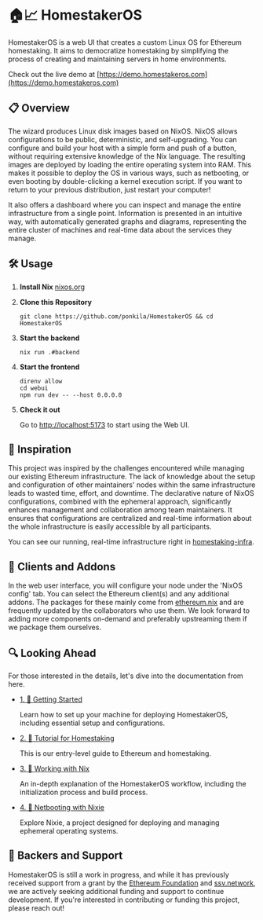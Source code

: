 # 🏠📈 HomestakerOS

HomestakerOS is a web UI that creates a custom Linux OS for Ethereum homestaking. It aims to democratize homestaking by simplifying the process of creating and maintaining servers in home environments.

Check out the live demo at [https://demo.homestakeros.com](https://demo.homestakeros.com)

## 📋 Overview

The wizard produces Linux disk images based on NixOS. NixOS allows configurations to be public, deterministic, and self-upgrading. You can configure and build your host with a simple form and push of a button, without requiring extensive knowledge of the Nix language. The resulting images are deployed by loading the entire operating system into RAM. This makes it possible to deploy the OS in various ways, such as netbooting, or even booting by double-clicking a kernel execution script. If you want to return to your previous distribution, just restart your computer!

It also offers a dashboard where you can inspect and manage the entire infrastructure from a single point. Information is presented in an intuitive way, with automatically generated graphs and diagrams, representing the entire cluster of machines and real-time data about the services they manage.

## 🛠️ Usage

1. **Install Nix** [nixos.org](https://nixos.org/download.html)

2. **Clone this Repository**

    ```
    git clone https://github.com/ponkila/HomestakerOS && cd HomestakerOS
    ```

3. **Start the backend**

    ```
    nix run .#backend
    ```

4. **Start the frontend**

    ```
    direnv allow
    cd webui
    npm run dev -- --host 0.0.0.0
    ```

5. **Check it out**

    Go to [http://localhost:5173](http://localhost:5173) to start using the Web UI.

## 🌟 Inspiration

This project was inspired by the challenges encountered while managing our existing Ethereum infrastructure. The lack of knowledge about the setup and configuration of other maintainers' nodes within the same infrastructure leads to wasted time, effort, and downtime. The declarative nature of NixOS configurations, combined with the ephemeral approach, significantly enhances management and collaboration among team maintainers. It ensures that configurations are centralized and real-time information about the whole infrastructure is easily accessible by all participants.

You can see our running, real-time infrastructure right in [homestaking-infra](https://github.com/ponkila/homestaking-infra).

## 🧩 Clients and Addons

In the web user interface, you will configure your node under the 'NixOS config' tab. You can select the Ethereum client(s) and any additional addons. The packages for these mainly come from [ethereum.nix](https://github.com/nix-community/ethereum.nix) and are frequently updated by the collaborators who use them. We look forward to adding more components on-demand and preferably upstreaming them if we package them ourselves.

## 🔍 Looking Ahead

For those interested in the details, let's dive into the documentation from here.

- [1. 📕 Getting Started](./docs/getting_started.md)

  Learn how to set up your machine for deploying HomestakerOS, including essential setup and configurations.

- [2. 📗 Tutorial for Homestaking](./docs/tutorial_for_homestaking.md)

  This is our entry-level guide to Ethereum and homestaking.

- [3. 📘 Working with Nix](./docs/workflow.md)

  An in-depth explanation of the HomestakerOS workflow, including the initialization process and build process.

- [4. 📙 Netbooting with Nixie](https://github.com/majbacka-labs/nixos.fi)

  Explore Nixie, a project designed for deploying and managing ephemeral operating systems.

## 💼 Backers and Support

HomestakerOS is still a work in progress, and while it has previously received support from a grant by the [Ethereum Foundation](https://ethereum.org/en/foundation/) and [ssv.network](https://ssv.network/), we are actively seeking additional funding and support to continue development. If you're interested in contributing or funding this project, please reach out!
